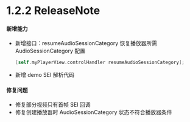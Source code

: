   # 1.2.2 ReleaseNote

#### 新增能力

- 新增接口：resumeAudioSessionCategory 恢复播放器所需 AudioSessionCategory 配置

  ```objective-c
  [self.myPlayerView.controlHandler resumeAudioSessionCategory];
  ```

- 新增 demo SEI 解析代码

#### 修复问题

- 修复部分视频只有首帧 SEI 回调
- 修复创建播放器时 AudioSessionCategory 状态不符合播放器条件
